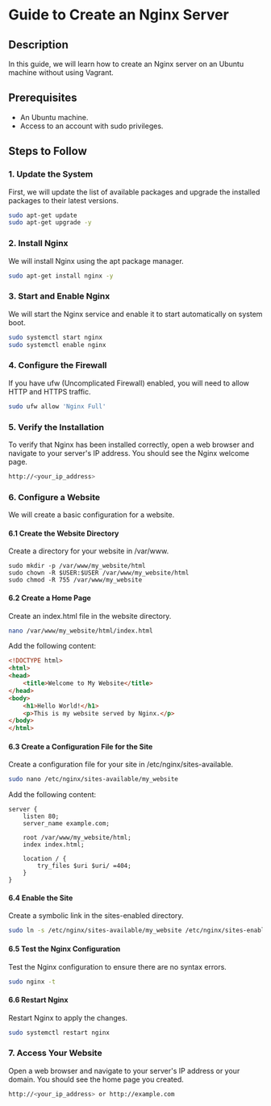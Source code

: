 # Guide to Create an Nginx Server

## Description
In this guide, we will learn how to create an Nginx server on an Ubuntu machine without using Vagrant.

## Prerequisites
- An Ubuntu machine.
- Access to an account with sudo privileges.

## Steps to Follow

### 1. Update the System
First, we will update the list of available packages and upgrade the installed packages to their latest versions.

```bash
sudo apt-get update
sudo apt-get upgrade -y
```

### 2. Install Nginx
We will install Nginx using the apt package manager.


```bash
sudo apt-get install nginx -y
```

### 3. Start and Enable Nginx
We will start the Nginx service and enable it to start automatically on system boot.
```bash
sudo systemctl start nginx
sudo systemctl enable nginx
```

### 4. Configure the Firewall
If you have ufw (Uncomplicated Firewall) enabled, you will need to allow HTTP and HTTPS traffic.
```bash
sudo ufw allow 'Nginx Full'
```

### 5. Verify the Installation
To verify that Nginx has been installed correctly, open a web browser and navigate to your server's IP address. You should see the Nginx welcome page.
```bash
http://<your_ip_address>
```

### 6. Configure a Website
We will create a basic configuration for a website.


#### 6.1 Create the Website Directory
Create a directory for your website in /var/www.

```
sudo mkdir -p /var/www/my_website/html
sudo chown -R $USER:$USER /var/www/my_website/html
sudo chmod -R 755 /var/www/my_website
```

#### 6.2 Create a Home Page
Create an index.html file in the website directory.

```bash
nano /var/www/my_website/html/index.html
```
Add the following content:

```html
<!DOCTYPE html>
<html>
<head>
    <title>Welcome to My Website</title>
</head>
<body>
    <h1>Hello World!</h1>
    <p>This is my website served by Nginx.</p>
</body>
</html>
```

#### 6.3 Create a Configuration File for the Site
Create a configuration file for your site in /etc/nginx/sites-available.
```bash
sudo nano /etc/nginx/sites-available/my_website
```

Add the following content:
```nginx
server {
    listen 80;
    server_name example.com;

    root /var/www/my_website/html;
    index index.html;

    location / {
        try_files $uri $uri/ =404;
    }
}
```

#### 6.4 Enable the Site
Create a symbolic link in the sites-enabled directory.
```bash
sudo ln -s /etc/nginx/sites-available/my_website /etc/nginx/sites-enabled/
```

#### 6.5 Test the Nginx Configuration
Test the Nginx configuration to ensure there are no syntax errors.
```bash
sudo nginx -t
```

#### 6.6 Restart Nginx
Restart Nginx to apply the changes.
```bash
sudo systemctl restart nginx
```

### 7. Access Your Website
Open a web browser and navigate to your server's IP address or your domain. You should see the home page you created.
```bash
http://<your_ip_address> or http://example.com
```
